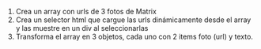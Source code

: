 1. Crea un array con urls de 3 fotos de Matrix
2. Crea un selector html que cargue las urls dinámicamente desde el array y las muestre en un div al seleccionarlas
3. Transforma el array en 3 objetos, cada uno con 2 items foto (url) y texto.

